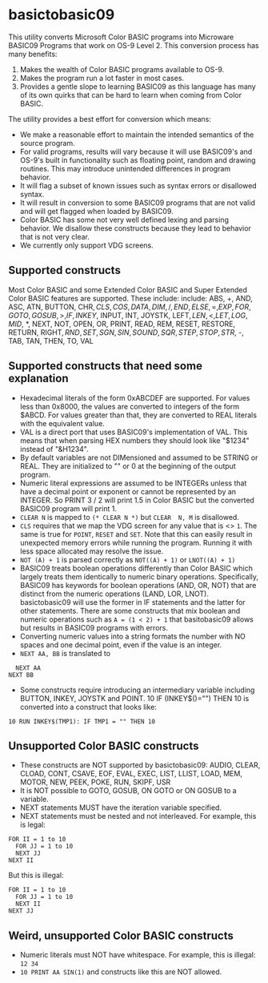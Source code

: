 # basictobasic09

This utility converts Microsoft Color BASIC programs into Microware BASIC09
Programs that work on OS-9 Level 2. This conversion process has many benefits:
1. Makes the wealth of Color BASIC programs available to OS-9.
2. Makes the program run a lot faster in most cases.
3. Provides a gentle slope to learning BASIC09 as this language has many of
   its own quirks that can be hard to learn when coming from Color BASIC.

The utility provides a best effort for conversion which means:
* We make a reasonable effort to maintain the intended semantics of the source
  program.
* For valid programs, results will vary because it will use BASIC09's and
  OS-9's built in functionality such as floating point, random and drawing
  routines. This may introduce unintended differences in program behavior.
* It will flag a subset of known issues such as syntax errors or disallowed
  syntax.
* It will result in conversion to some BASIC09 programs that are not valid and
  will get flagged when loaded by BASIC09.
* Color BASIC has some not very well defined lexing and parsing behavior. We
  disallow these constructs because they lead to behavior that is not very
  clear.
* We currently only support VDG screens.

## Supported constructs
Most Color BASIC and some Extended Color BASIC and Super Extended Color BASIC
features are supported. These include:
include: ABS, +, AND, ASC, ATN, BUTTON, CHR$, CLS, COS, DATA, DIM, /,
END, ELSE, =, EXP, FOR, GOTO, GOSUB, >, IF, INKEY$, INPUT, INT, JOYSTK, LEFT$,
LEN, <, LET, LOG, MID$, *, NEXT, NOT, OPEN, OR, PRINT, READ, REM, RESET,
RESTORE, RETURN, RIGHT$, RND, SET, SGN, SIN, SOUND, SQR, STEP, STOP, STR$, -,
TAB, TAN, THEN, TO, VAL

## Supported constructs that need some explanation
* Hexadecimal literals of the form 0xABCDEF are supported. For values less
  than 0x8000, the values are converted to integers of the form $ABCD. For
  values greater than that, they are converted to REAL literals with the
  equivalent value.
* VAL is a direct port that uses BASIC09's implementation of VAL. This means
  that when parsing HEX numbers they should look like "$1234" instead of
  "&H1234".
* By default variables are not DIMensioned and assumed to be STRING or REAL.
  They are initialized to "" or 0 at the beginning of the output program.
* Numeric literal expressions are assumed to be INTEGERs unless that have
  a decimal point or exponent or cannot be represented by an INTEGER. So
  PRINT 3 / 2 will print 1.5 in Color BASIC but the converted BASIC09 program
  will print 1.
* `CLEAR N` is mapped to `(* CLEAR N *)` but `CLEAR  N, M` is disallowed.
* `CLS` requires that we map the VDG screen for any value that is <> `1`.
  The same is true for `POINT`, `RESET` and `SET`. Note that this can easily
  result in unexpected memory errors while running the program. Running it
  with less space allocated may resolve the issue.
* `NOT (A) + 1` is parsed correctly as `NOT((A) + 1)` or `LNOT((A) + 1)`
* BASIC09 treats boolean operations differently than Color BASIC which
  largely treats them identically to numeric binary operations.
  Specifically, BASIC09 has keywords for boolean operations (AND, OR, NOT)
  that are distinct from the numeric operations (LAND, LOR, LNOT).
  basictobasic09 will use the former in IF statements and the latter for other
  statements. There are some constructs that mix boolean and numeric
  operations such as `A = (1 < 2) + 1` that basitobasic09 allows but
  results in BASIC09 programs with errors.
* Converting numeric values into a string formats the number with NO spaces
  and one decimal point, even if the value is an integer.
* `NEXT AA, BB` is translated to
```
  NEXT AA
NEXT BB
```
* Some constructs require introducing an intermediary variable including
  BUTTON, INKEY, JOYSTK and POINT.
10 IF (INKEY$()="") THEN 10 is converted into a construct that looks like:
```
10 RUN INKEY$(TMP1): IF TMP1 = "" THEN 10
```

## Unsupported Color BASIC constructs
* These constructs are NOT supported by basictobasic09:
AUDIO, CLEAR, CLOAD, CONT, CSAVE, EOF, EVAL, EXEC, LIST, LLIST, LOAD, MEM,
MOTOR, NEW, PEEK, POKE, RUN, SKIPF, USR
* It is NOT possible to GOTO, GOSUB, ON GOTO or ON GOSUB to a variable.
* NEXT statements MUST have the iteration variable specified.
* NEXT statements must be nested and not interleaved. For example, this is legal:
```
FOR II = 1 to 10
  FOR JJ = 1 to 10
  NEXT JJ
NEXT II
```
But this is illegal:
```
FOR II = 1 to 10
  FOR JJ = 1 to 10
  NEXT II
NEXT JJ
```

## Weird, unsupported Color BASIC constructs
* Numeric literals must NOT have whitespace. For example, this is illegal: `12 34`
* `10 PRINT AA SIN(1)` and constructs like this are NOT allowed.
